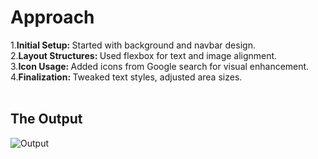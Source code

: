 <h1>Approach</h1>
1.<strong>Initial Setup: </strong>Started with background and navbar design.<br>
2.<strong>Layout Structures: </strong>Used flexbox for text and image alignment.<br>
3.<strong>Icon Usage: </strong>Added icons from Google search for visual enhancement.<br>
4.<strong>Finalization: </strong>Tweaked text styles, adjusted area sizes.<br><br>
<h2>The Output</h2>


![Output](https://github.com/BhanuPrakash202/Technity-Tasks/assets/118788773/bf7ad7f8-5d87-4ec8-96cc-5cc9f0dea434)
